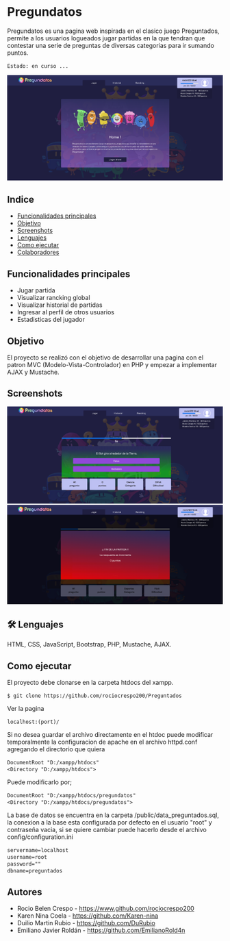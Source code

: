 # Pregundatos

Pregundatos es una pagina web inspirada en el clasico juego Preguntados, permite a los usuarios logueados jugar partidas en la que tendran que contestar una serie de preguntas de diversas categorias para ir sumando puntos.
```
Estado: en curso ...
```

![Logo](/public/Presentacion/home.png)

## Indice
* [Funcionalidades principales](#funcionalidades-principales)
* [Objetivo](#objetivo)
* [Screenshots](#screenshots)
* [Lenguajes](#-Lenguajes)
* [Como ejecutar](#como-ejecutar)
* [Colaboradores](#colaboradores)

## Funcionalidades principales
- Jugar partida
- Visualizar rancking global
- Visualizar historial de partidas
- Ingresar al perfil de otros usuarios
- Estadisticas del jugador

## Objetivo
El proyecto se realizó con el objetivo de desarrollar una pagina con el patron MVC (Modelo-Vista-Controlador) en PHP y empezar a implementar AJAX y Mustache.

## Screenshots
![Logo](/public/Presentacion/partida.png)
![Logo](/public/Presentacion/perder.png)

## 🛠 Lenguajes
HTML, CSS, JavaScript, Bootstrap, PHP, Mustache, AJAX.

## Como ejecutar
El proyecto debe clonarse en la carpeta htdocs del xampp.
```
$ git clone https://github.com/rociocrespo200/Preguntados
```
Ver la pagina
```
localhost:(port)/
```

Si no desea guardar el archivo directamente en el htdoc puede modificar temporalmente la configuracion de apache en el archivo httpd.conf agregando el directorio que quiera
```
DocumentRoot "D:/xampp/htdocs"
<Directory "D:/xampp/htdocs">
```
Puede modificarlo por;
```
DocumentRoot "D:/xampp/htdocs/pregundatos"
<Directory "D:/xampp/htdocs/pregundatos">
```

La base de datos se encuentra en la carpeta /public/data_preguntados.sql, la conexion a la base esta configurada por defecto en el usuario "root" y contraseña vacia, si se quiere cambiar puede hacerlo desde el archivo config/configuration.ini 
```
servername=localhost
username=root
password=""
dbname=preguntados
```


## Autores
- Rocio Belen Crespo - https://www.github.com/rociocrespo200
- Karen Nina Coela - https://github.com/Karen-nina
- Duilio Martin Rubio - https://github.com/DuRubio
- Emiliano Javier Roldán - https://github.com/EmilianoRold4n
